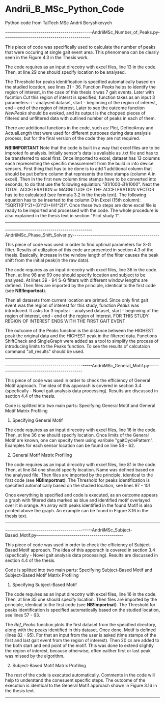 # Andrii_B_MSc_Python_Code
Python code from TalTech MSc Andrii Boryshkevych

--------------------------------------------AndriiMSc_Number_of_Peaks.py--------------------------------------------

This piece of code was specifically used to calculate the number of peaks that were occuring at single gait event area. This phenomena can be clearly seen in the Figure 4.3 in the Thesis work.

The code requires as an input direcotry with excel files, line 13 in the code.
Then, at line 29 one should specify location to be analysed.

The Threshold for peaks identification is specified automatically based on the studied location, see lines 31 - 36.
Function _Peaks_ helps to identify the region of interest, in the case of this thesis it was 7 gait events.
Later with fucntion _Cut_ this region of interst is specified, function takes as an input 3 parameters: i - analysed dataset, start - beginning of the region of interest, end - end of the region of interest.
Later to see the outcome function _NewPeaks_ should be evoked, and its output is the chopped pieces of filtered and unfiltered data with outlined number of peaks in each of them.

There are additional functions in the code, such as: Plot, DefineArray and ActualLength that were used for different purposes during data analysis process, but for the final version of the code they are not required.

**NB!IMPORTANT**
Note that the code is built in a way that excel files are to be improted fo analysis. Initially sensor's data is avaliable as .txt file and has to be transferred to excel first. Once imported to excel, dataset has 13 columns each representing the specific measurement from the build in into device sensors. First thing that has to be done is to add 1 additional column that should be put before column that represents the time stamps (column A in excel). Then in the first new column time stamps have to be converted into seconds, to do that use the following equiation: "B1/1000-$B$1/1000". Next the TOTAL ACCELERATION or MAGNITUDE OF THE ACCELERATION VECTOR has to be calculated (see formula 3.2 in the thesis text). The following equation has to be inserted to the column O in Excel (15th column): "SQRT((F1^2)+(G1^2)+(H1^2))". Once these two steps are done excel file is ready to be imported and processed with the code. The whole procedure is also explained in the thesis text in section "Pilot study 1".

------------------------------------------------------------------------------------------------------------------------------------

--------------------------------------------AndriiMSc_Phase_Shift_Solver.py--------------------------------------------

This piece of code was used in order to find optimal parameters for S-G filter. Results of utilization of this code are presented in section 4.3 of the thesis.
Basically, increase in the window length of the filter causes the peak shift from the initial peak(in the raw data).

The code requires as an input direcotry with excel files, line 36 in the code.
Then, at line 98 and 99 one should specify location and subject to be analysed.
At lines 39 - 94 S-G filters with different window lengths are defined.
Then files are imported by the principle, identical to the first code (see **NB!Importnat**).

Then all datasets from current location are printed.
Since only first gait event was the region of interest for this study, function _Peaks_ was introduced. It asks for 3 inputs: i - analysed dataset, start - beginning of the region of interest, end - end of the region of interest. FOR THIS STUDY REGION OF INTEREST ENDS WITH THE FIRST GAIT EVENT

The outcome of the Peaks function is the distance between the HIGHEST peak the original data and the HIGHEST peak in the filtered data.
Functions ShiftCheck and SingleGraph were added as a tool to simplify the process of introducing limits to the Peaks function. To see the results of calcutaion command "all_results" should be used.

------------------------------------------------------------------------------------------------------------------------------------

--------------------------------------------AndriiMSc_General_Motif.py--------------------------------------------

This piece of code was used in order to check the efficiency of General Motif approach. The idea of this apporach is covered in section 3.4 (specfically - Novel gait analysis data processing). Results are discussed in section 4.4 of the thesis.

Code is splitted into two main parts: Specifying General Motif and General Motif Matrix Profiling

1. Specifying General Motif

The code requires as an input direcotry with excel files, line 16 in the code.
Then, at line 36 one should specify location.
Once limits of the General Motif are known, one can specify them using varibale "gaitCyclePattern". Examples for each sensor location can be found on line 58 - 62.

2. General Motif Matrix Profiling

The code requires as an input direcotry with excel files, line 81 in the code.
Then, at line 84 one should specify location. Name was defined based on the analysed file.
Then files are imported by the principle, identical to the first code (see **NB!Importnat**).
The Threshold for peaks identification is specified automatically based on the studied location, see lines 97 - 101.

Once everything is specified and code is executed, as an outcome appears a graph with filtered data marked as blue and identified motif overlayed over it in orange. An array with peaks identified in the found Motif is also printed above the graph. An example can be found in Figure 3.16 in the thesis text.


------------------------------------------------------------------------------------------------------------------------------------

--------------------------------------------AndriiMSc_Subject-Based_Motif.py--------------------------------------------

This piece of code was used in order to check the efficiency of Subject-Based Motif approach. The idea of this apporach is covered in section 3.4 (specfically - Novel gait analysis data processing). Results are discussed in section 4.4 of the thesis.

Code is splitted into two main parts: Specifying Subject-Based Motif and Subject-Based Motif Matrix Profiling

1. Specifying Subject-Based Motif

The code requires as an input direcotry with excel files, line 16 in the code.
Then, at line 35 one should specify location.
Then files are imported by the principle, identical to the first code (see **NB!Importnat**).
The Threshold for peaks identification is specified automatically based on the studied location, see lines 57 - 63.

The _Ref_Peaks_ function plots the first dataset from the specified directory, along with the peaks identified in this dataset.
Once done, Motif is defined (lines 82 - 95). For that an input from the user is asked (time stamps of the first and last gait event from the region of interest). Then 20 cs are added to the both start and end point of the motif. This was done to extend slightly the region of interest, because otherwise, often eaither first or last peak was missed by the algorithm.

2. Subject-Based Motif Matrix Profiling

The rest of the code is executed automatically. Comments in the code will help to understand the conesuent specific steps. The outcome of the execution is identical to the General Motif approach shown in Figure 3.16 in the thesis text. 

------------------------------------------------------------------------------------------------------------------------------------
